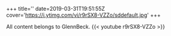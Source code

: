 +++
title=''
date=2019-03-31T19:51:55Z
cover='https://i.ytimg.com/vi/r9rSX8-VZZo/sddefault.jpg'
+++

All content belongs to GlennBeck.
{{< youtube r9rSX8-VZZo >}}
